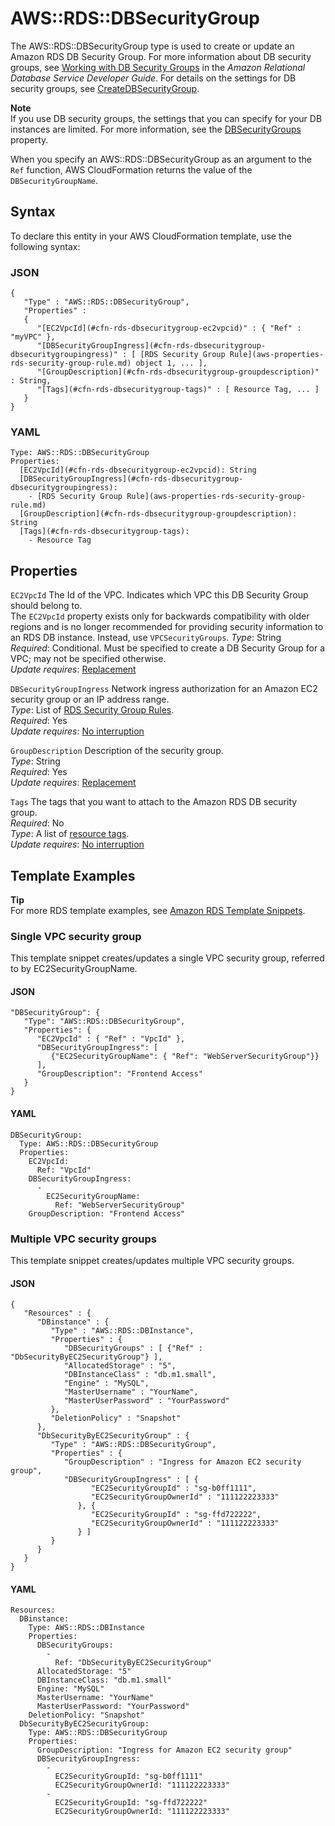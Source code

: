 # AWS::RDS::DBSecurityGroup<a name="aws-properties-rds-security-group"></a>

The AWS::RDS::DBSecurityGroup type is used to create or update an Amazon RDS DB Security Group\. For more information about DB security groups, see [Working with DB Security Groups](http://docs.aws.amazon.com/AmazonRDS/latest/UserGuide/USER_WorkingWithSecurityGroups.html) in the *Amazon Relational Database Service Developer Guide*\. For details on the settings for DB security groups, see [CreateDBSecurityGroup](http://docs.aws.amazon.com/AmazonRDS/latest/APIReference/API_CreateDBSecurityGroup.html)\.

**Note**  
If you use DB security groups, the settings that you can specify for your DB instances are limited\. For more information, see the [DBSecurityGroups](aws-properties-rds-database-instance.md#cfn-rds-dbinstance-dbsecuritygroups) property\.

When you specify an AWS::RDS::DBSecurityGroup as an argument to the `Ref` function, AWS CloudFormation returns the value of the `DBSecurityGroupName`\.

## Syntax<a name="aws-resource-rds-securitygroup-syntax"></a>

To declare this entity in your AWS CloudFormation template, use the following syntax:

### JSON<a name="aws-resource-rds-securitygroup-syntax.json"></a>

```
{
   "Type" : "AWS::RDS::DBSecurityGroup",
   "Properties" :
   {
      "[EC2VpcId](#cfn-rds-dbsecuritygroup-ec2vpcid)" : { "Ref" : "myVPC" },
      "[DBSecurityGroupIngress](#cfn-rds-dbsecuritygroup-dbsecuritygroupingress)" : [ [RDS Security Group Rule](aws-properties-rds-security-group-rule.md) object 1, ... ],
      "[GroupDescription](#cfn-rds-dbsecuritygroup-groupdescription)" : String,
      "[Tags](#cfn-rds-dbsecuritygroup-tags)" : [ Resource Tag, ... ]
   }
}
```

### YAML<a name="aws-resource-rds-securitygroup-syntax.yaml"></a>

```
Type: AWS::RDS::DBSecurityGroup
Properties:
  [EC2VpcId](#cfn-rds-dbsecuritygroup-ec2vpcid): String
  [DBSecurityGroupIngress](#cfn-rds-dbsecuritygroup-dbsecuritygroupingress):
    - [RDS Security Group Rule](aws-properties-rds-security-group-rule.md)
  [GroupDescription](#cfn-rds-dbsecuritygroup-groupdescription): String
  [Tags](#cfn-rds-dbsecuritygroup-tags):
    - Resource Tag
```

## Properties<a name="w2922ab1c21c10d177c32c11"></a>

`EC2VpcId`  <a name="cfn-rds-dbsecuritygroup-ec2vpcid"></a>
The Id of the VPC\. Indicates which VPC this DB Security Group should belong to\.  
The `EC2VpcId` property exists only for backwards compatibility with older regions and is no longer recommended for providing security information to an RDS DB instance\. Instead, use `VPCSecurityGroups`\.
*Type*: String  
*Required*: Conditional\. Must be specified to create a DB Security Group for a VPC; may not be specified otherwise\.   
*Update requires*: [Replacement](using-cfn-updating-stacks-update-behaviors.md#update-replacement)

`DBSecurityGroupIngress`  <a name="cfn-rds-dbsecuritygroup-dbsecuritygroupingress"></a>
Network ingress authorization for an Amazon EC2 security group or an IP address range\.  
*Type*: List of [RDS Security Group Rules](aws-properties-rds-security-group-rule.md)\.  
*Required*: Yes  
*Update requires*: [No interruption](using-cfn-updating-stacks-update-behaviors.md#update-no-interrupt)

`GroupDescription`  <a name="cfn-rds-dbsecuritygroup-groupdescription"></a>
Description of the security group\.  
*Type*: String  
*Required*: Yes  
*Update requires*: [Replacement](using-cfn-updating-stacks-update-behaviors.md#update-replacement)

`Tags`  <a name="cfn-rds-dbsecuritygroup-tags"></a>
The tags that you want to attach to the Amazon RDS DB security group\.  
*Required*: No  
*Type*: A list of [resource tags](aws-properties-resource-tags.md)\.  
*Update requires*: [No interruption](using-cfn-updating-stacks-update-behaviors.md#update-no-interrupt)

## Template Examples<a name="w2922ab1c21c10d177c32c13"></a>

**Tip**  
For more RDS template examples, see [Amazon RDS Template Snippets](quickref-rds.md)\.

### Single VPC security group<a name="w2922ab1c21c10d177c32c13b4"></a>

This template snippet creates/updates a single VPC security group, referred to by EC2SecurityGroupName\.

#### JSON<a name="aws-resource-rds-securitygroup-example1.json"></a>

```
"DBSecurityGroup": {
   "Type": "AWS::RDS::DBSecurityGroup",
   "Properties": {
      "EC2VpcId" : { "Ref" : "VpcId" },
      "DBSecurityGroupIngress": [
         {"EC2SecurityGroupName": { "Ref": "WebServerSecurityGroup"}}
      ],
      "GroupDescription": "Frontend Access"
   }
}
```

#### YAML<a name="aws-resource-rds-securitygroup-example1.yaml"></a>

```
DBSecurityGroup: 
  Type: AWS::RDS::DBSecurityGroup
  Properties: 
    EC2VpcId: 
      Ref: "VpcId"
    DBSecurityGroupIngress: 
      - 
        EC2SecurityGroupName: 
          Ref: "WebServerSecurityGroup"
    GroupDescription: "Frontend Access"
```

### Multiple VPC security groups<a name="w2922ab1c21c10d177c32c13b6"></a>

This template snippet creates/updates multiple VPC security groups\.

#### JSON<a name="aws-resource-rds-securitygroup-example2.json"></a>

```
{
   "Resources" : {
      "DBinstance" : {
         "Type" : "AWS::RDS::DBInstance",
         "Properties" : {
            "DBSecurityGroups" : [ {"Ref" : "DbSecurityByEC2SecurityGroup"} ],
            "AllocatedStorage" : "5",
            "DBInstanceClass" : "db.m1.small",
            "Engine" : "MySQL",
            "MasterUsername" : "YourName",
            "MasterUserPassword" : "YourPassword"
         },
         "DeletionPolicy" : "Snapshot"
      },
      "DbSecurityByEC2SecurityGroup" : {
         "Type" : "AWS::RDS::DBSecurityGroup",
         "Properties" : {
            "GroupDescription" : "Ingress for Amazon EC2 security group",
            "DBSecurityGroupIngress" : [ {
                  "EC2SecurityGroupId" : "sg-b0ff1111",
                  "EC2SecurityGroupOwnerId" : "111122223333"
               }, {
                  "EC2SecurityGroupId" : "sg-ffd722222",
                  "EC2SecurityGroupOwnerId" : "111122223333"
               } ]
         }
      }
   }
}
```

#### YAML<a name="aws-resource-rds-securitygroup-example2.yaml"></a>

```
Resources: 
  DBinstance: 
    Type: AWS::RDS::DBInstance
    Properties: 
      DBSecurityGroups: 
        - 
          Ref: "DbSecurityByEC2SecurityGroup"
      AllocatedStorage: "5"
      DBInstanceClass: "db.m1.small"
      Engine: "MySQL"
      MasterUsername: "YourName"
      MasterUserPassword: "YourPassword"
    DeletionPolicy: "Snapshot"
  DbSecurityByEC2SecurityGroup: 
    Type: AWS::RDS::DBSecurityGroup
    Properties: 
      GroupDescription: "Ingress for Amazon EC2 security group"
      DBSecurityGroupIngress: 
        - 
          EC2SecurityGroupId: "sg-b0ff1111"
          EC2SecurityGroupOwnerId: "111122223333"
        - 
          EC2SecurityGroupId: "sg-ffd722222"
          EC2SecurityGroupOwnerId: "111122223333"
```